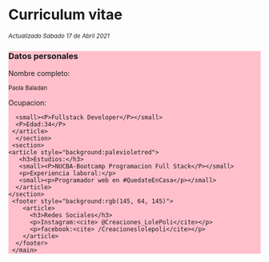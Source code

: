 <!DOCTYPE html>
<html lang="es">
    <head>
<title>MI CV</title>
<meta name="description" content="mi curriculum">
    </head>
<body>
    <main>
<h1>Curriculum vitae</h1>
<time><cite><small> Actualizado Sabado 17 de Abril 2021</small></cite></time>
    <section>
     <article style="background:pink">
      <h3> Datos personales</h3>
      <p>Nombre completo:</P>
      <small><P>Paola Baladan</P></small>
      <P>Ocupacion:</P>

      <small><P>Fullstack Developer</P></small>
      <P>Edad:34</P>
     </article>
      </section>
     <section>
    <article style="background:palevioletred">
       <h3>Estudios:</h3>
       <small><P>NUCBA-Bootcamp Programacion Full Stack</P></small>
       <p>Experiencia laboral:</p>
       <small><p>Programador web en #QuedateEnCasa</p></small>
      </article>
    </section>
     <footer style="background:rgb(145, 64, 145)">
        <article>
          <h3>Redes Sociales</h3>
          <p>Instagram:<cite> @Creaciones_LolePoli</cite></p>
          <p>facebook:<cite> /Creacioneslolepoli</cite></p>
        </article>
      </footer>
     </main>
</body>
</html>
